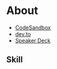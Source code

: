 # About

- [CodeSandbox](https://codesandbox.io/u/Doarakko)
- [dev.to](https://dev.to/doarakko)
- [Speaker Deck](https://speakerdeck.com/doarakko)

## Skill

<a frameborder="0" data-theme="light" data-layers="2,3,4,1" data-stack-embed="true" href="https://embed.stackshare.io/stacks/embed/56f4442652e5370c0ea6ff1c6cbc5a"/></a><script async src="https://cdn1.stackshare.io/javascripts/client-code.js" charset="utf-8"></script>
